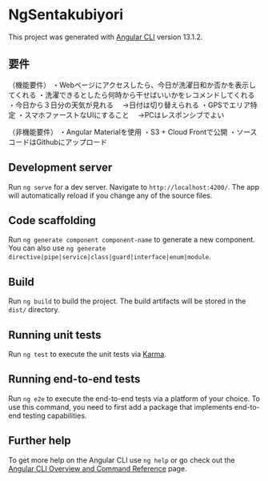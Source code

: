 # NgSentakubiyori

This project was generated with [Angular CLI](https://github.com/angular/angular-cli) version 13.1.2.

## 要件

（機能要件）
・Webページにアクセスしたら、今日が洗濯日和か否かを表示してくれる
・洗濯できるとしたら何時から干せばいいかをレコメンドしてくれる
・今日から３日分の天気が見れる
　→日付は切り替えられる
・GPSでエリア特定
・スマホファーストなUIにすること
　→PCはレスポンシブでよい

（非機能要件）
・Angular Materialを使用
・S3 + Cloud Frontで公開
・ソースコードはGithubにアップロード

## Development server

Run `ng serve` for a dev server. Navigate to `http://localhost:4200/`. The app will automatically reload if you change any of the source files.

## Code scaffolding

Run `ng generate component component-name` to generate a new component. You can also use `ng generate directive|pipe|service|class|guard|interface|enum|module`.

## Build

Run `ng build` to build the project. The build artifacts will be stored in the `dist/` directory.

## Running unit tests

Run `ng test` to execute the unit tests via [Karma](https://karma-runner.github.io).

## Running end-to-end tests

Run `ng e2e` to execute the end-to-end tests via a platform of your choice. To use this command, you need to first add a package that implements end-to-end testing capabilities.

## Further help

To get more help on the Angular CLI use `ng help` or go check out the [Angular CLI Overview and Command Reference](https://angular.io/cli) page.
